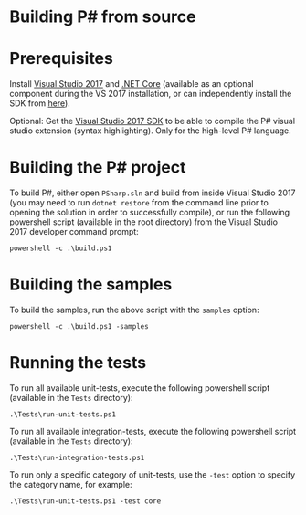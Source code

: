 Building P# from source
=======================

# Prerequisites
Install [Visual Studio 2017](https://www.visualstudio.com/downloads/) and [.NET Core](https://www.microsoft.com/net/core) (available as an optional component during the VS 2017 installation, or can independently install the SDK from [here](https://www.microsoft.com/net/core)).

Optional: Get the [Visual Studio 2017 SDK](https://www.microsoft.com/en-us/download/details.aspx?id=46850) to be able to compile the P# visual studio extension (syntax highlighting). Only for the high-level P# language.

# Building the P# project
To build P#, either open `PSharp.sln` and build from inside Visual Studio 2017 (you may need to run `dotnet restore` from the command line prior to opening the solution in order to successfully compile), or run the following powershell script (available in the root directory) from the Visual Studio 2017 developer command prompt:
```
powershell -c .\build.ps1
```

# Building the samples
To build the samples, run the above script with the `samples` option:
```
powershell -c .\build.ps1 -samples
```

# Running the tests
To run all available unit-tests, execute the following powershell script (available in the `Tests` directory):
```
.\Tests\run-unit-tests.ps1
```

To run all available integration-tests, execute the following powershell script (available in the `Tests` directory):
```
.\Tests\run-integration-tests.ps1
```

To run only a specific category of unit-tests, use the `-test` option to specify the category name, for example:
```
.\Tests\run-unit-tests.ps1 -test core
```
